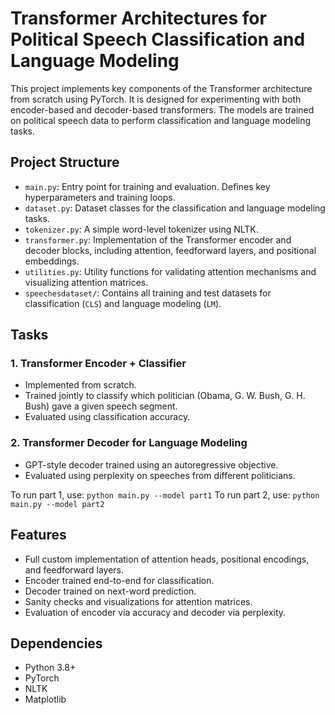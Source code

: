 # Transformer Architectures for Political Speech Classification and Language Modeling

This project implements key components of the Transformer architecture from scratch using PyTorch. It is designed for experimenting with both encoder-based and decoder-based transformers. The models are trained on political speech data to perform classification and language modeling tasks.

## Project Structure

- `main.py`: Entry point for training and evaluation. Defines key hyperparameters and training loops.
- `dataset.py`: Dataset classes for the classification and language modeling tasks.
- `tokenizer.py`: A simple word-level tokenizer using NLTK.
- `transformer.py`: Implementation of the Transformer encoder and decoder blocks, including attention, feedforward layers, and positional embeddings.
- `utilities.py`: Utility functions for validating attention mechanisms and visualizing attention matrices.
- `speechesdataset/`: Contains all training and test datasets for classification (`CLS`) and language modeling (`LM`).

## Tasks

### 1. Transformer Encoder + Classifier
- Implemented from scratch.
- Trained jointly to classify which politician (Obama, G. W. Bush, G. H. Bush) gave a given speech segment.
- Evaluated using classification accuracy.

### 2. Transformer Decoder for Language Modeling
- GPT-style decoder trained using an autoregressive objective.
- Evaluated using perplexity on speeches from different politicians.


To run part 1, use: ```python main.py --model part1```
To run part 2, use: ```python main.py --model part2```

## Features

- Full custom implementation of attention heads, positional encodings, and feedforward layers.
- Encoder trained end-to-end for classification.
- Decoder trained on next-word prediction.
- Sanity checks and visualizations for attention matrices.
- Evaluation of encoder via accuracy and decoder via perplexity.


## Dependencies

- Python 3.8+
- PyTorch
- NLTK
- Matplotlib
